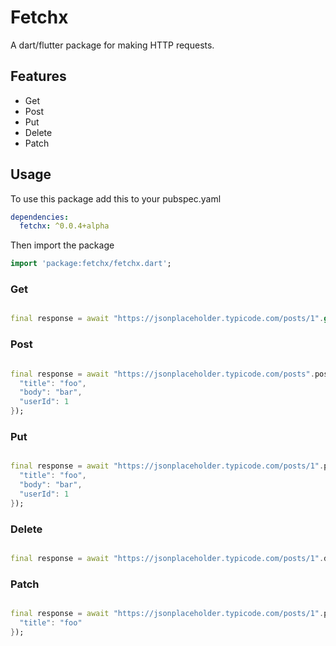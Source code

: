 # Fetchx

A dart/flutter package for making HTTP requests.

## Features
- Get
- Post
- Put
- Delete
- Patch

## Usage
To use this package add this to your pubspec.yaml

```yaml
dependencies:
  fetchx: ^0.0.4+alpha
```

Then import the package

```dart
import 'package:fetchx/fetchx.dart';
```

### Get

```dart

final response = await "https://jsonplaceholder.typicode.com/posts/1".get();

```

### Post



```dart

final response = await "https://jsonplaceholder.typicode.com/posts".post({
  "title": "foo",
  "body": "bar",
  "userId": 1
});

```

### Put



```dart

final response = await "https://jsonplaceholder.typicode.com/posts/1".put({
  "title": "foo",
  "body": "bar",
  "userId": 1
});

```

### Delete



```dart

final response = await "https://jsonplaceholder.typicode.com/posts/1".delete();

```

### Patch


```dart

final response = await "https://jsonplaceholder.typicode.com/posts/1".patch({
  "title": "foo"
});

```
